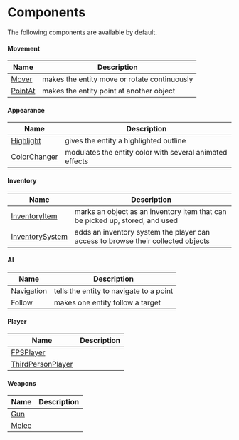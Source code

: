 # Components

The following components are available by default.

#### Movement

| Name | Description |
|---|---|
| [Mover](component_mover.md) | makes the entity move or rotate continuously |
| [PointAt](component_pointat.md) | makes the entity point at another object |

#### Appearance

| Name | Description |
|---|---|
| [Highlight](component_highlight.md) | gives the entity a highlighted outline |
| [ColorChanger](component_colorchanger.md) | modulates the entity color with several animated effects |

#### Inventory

| Name | Description |
|---|---|
| [InventoryItem](component_inventoryitem.md) | marks an object as an inventory item that can be picked up, stored, and used |
| [InventorySystem](component_inventorysystem.md) | adds an inventory system the player can access to browse their collected objects |

#### AI

| Name | Description |
|---|---|
| Navigation | tells the entity to navigate to a point |
| Follow | makes one entity follow a target |

#### Player

| Name | Description |
|---|---|
| [FPSPlayer](component_inventoryitem.md) |  |
| [ThirdPersonPlayer](component_inventorysystem.md) |  |

#### Weapons

| Name | Description |
|---|---|
| [Gun](component_inventoryitem.md) |  |
| [Melee](component_inventorysystem.md) |  |
